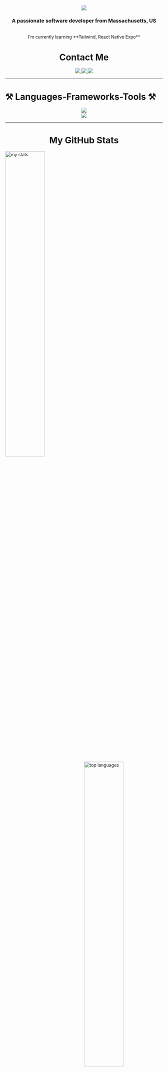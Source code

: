<h1 align="center">
    <img src="https://readme-typing-svg.herokuapp.com/?font=Righteous&size=45&center=true&vCenter=true&width=500&height=70&duration=2000&lines=Hi+There!;I'm+Tuan+Nguyen!;" />
</h1>

<h3 align="center">A passionate software developer from Massachusetts, US</h3>
<br/>
<div align="center">
    I'm currently learning **Tailwind, React Native Expo**
    <br/>
    <h1>Contact Me</h1>
</div>

<div align="center">
    <a href="mailto:tuan.nat915@gmail.com">
        <img src="https://img.shields.io/badge/Gmail-333333?style=for-the-badge&logo=gmail&logoColor=red" target="_blank" />
    </a>
    <a href="https://www.linkedin.com/in/tuan-nguyen0915/">
        <img src="https://img.shields.io/badge/LinkedIn-0077B5?style=for-the-badge&logo=linkedin&logoColor=white" target="_blank" />
    </a>
    <a href="https://tuannguyen-portfolio.netlify.app/" target="_blank">
     <img src="https://img.shields.io/badge/Portfolio-FF5722?style=for-the-badge&logo=todoist&logoColor=white" target="_blank" />
  </a>
</div>
<hr/>


<h1> ⚒️ Languages-Frameworks-Tools ⚒️ </h1>
<div align="center">
    <img  src="https://skillicons.dev/icons?i=react,postman,html,css,vscode,github,git,babel,django,docker" />
    <br/> 
    <img  src="https://skillicons.dev/icons?i=nodejs,python,javascript,express,mongodb" /><br>
</div>
<hr/>

<h1 align="center">My GitHub Stats</h1>
<img alt="my stats" align="left" width="50%" src="https://github-readme-stats.vercel.app/api?username=TuanNguyen0915&rank_icon=github&show_icons=true&hide=stars" />
<img alt="top languages" align="right" width="50%" src="https://github-readme-stats.vercel.app/api/top-langs/?username=TuanNguyen0915&layout=donut" />



